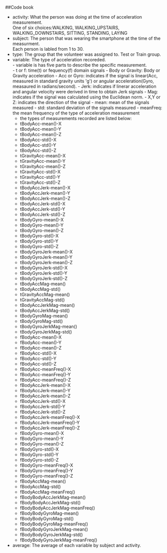 ##Code book
- activity: What the person was doing at the time of acceleration measurement.  
            One of six choices:WALKING, WALKING_UPSTAIRS, WALKING_DOWNSTAIRS, SITTING, STANDING, LAYING
- subject:  The person that was wearing the smartphone at the time of the measurment.  
            Each person is labled from 1 to 30.
- type:     The group that the volunteer was assigned to.  Test or Train group.
- variable: The type of acceleration recoreded.  
            - variable is has five parts to describe the specific measurement.  
                        - t or f:  time(t) or fequency(f) domain signals
                        - Body or Gravity:  Body or Gravity acceleration
                        - Acc or Gyro:  indicates if the signal is linear(Acc, measured in standard gravity units                                            'g') or angular acceleration(Gyro, measaured in radians/second).
                        - Jerk: indicates if linerar acceleration and angular velocity were derived in time to                                       obtain Jerk signals
                        - Mag: indicates if the signal was calculated using the Euclidean norm.
                        - X,Y or Z:  indicates the direction of the signal
                        - mean: mean of the signals measured
                        - std:  standard deviation of the signals measured 
                        - meanFreq:  the mean frequency of the type of acceleration measurement
    - the types of measurements recorded are listed below:
    - tBodyAcc-mean()-X
    - tBodyAcc-mean()-Y
    - tBodyAcc-mean()-Z
    - tBodyAcc-std()-X
    - tBodyAcc-std()-Y
    - tBodyAcc-std()-Z
    - tGravityAcc-mean()-X
    - tGravityAcc-mean()-Y
    - tGravityAcc-mean()-Z
    - tGravityAcc-std()-X
    - tGravityAcc-std()-Y
    - tGravityAcc-std()-Z
    - tBodyAccJerk-mean()-X
    - tBodyAccJerk-mean()-Y
    - tBodyAccJerk-mean()-Z
    - tBodyAccJerk-std()-X
    - tBodyAccJerk-std()-Y
    - tBodyAccJerk-std()-Z
    - tBodyGyro-mean()-X
    - tBodyGyro-mean()-Y
    - tBodyGyro-mean()-Z
    - tBodyGyro-std()-X
    - tBodyGyro-std()-Y
    - tBodyGyro-std()-Z
    - tBodyGyroJerk-mean()-X
    - tBodyGyroJerk-mean()-Y
    - tBodyGyroJerk-mean()-Z  
    - tBodyGyroJerk-std()-X
    - tBodyGyroJerk-std()-Y
    - tBodyGyroJerk-std()-Z
    - tBodyAccMag-mean()
    - tBodyAccMag-std()
    - tGravityAccMag-mean()
    - tGravityAccMag-std()
    - tBodyAccJerkMag-mean()
    - tBodyAccJerkMag-std()
    - tBodyGyroMag-mean()
    - tBodyGyroMag-std()
    - tBodyGyroJerkMag-mean()
    - tBodyGyroJerkMag-std()
    - fBodyAcc-mean()-X
    - fBodyAcc-mean()-Y
    - fBodyAcc-mean()-Z
    - fBodyAcc-std()-X
    - fBodyAcc-std()-Y
    - fBodyAcc-std()-Z
    - fBodyAcc-meanFreq()-X
    - fBodyAcc-meanFreq()-Y
    - fBodyAcc-meanFreq()-Z
    - fBodyAccJerk-mean()-X
    - fBodyAccJerk-mean()-Y
    - fBodyAccJerk-mean()-Z
    - fBodyAccJerk-std()-X
    - fBodyAccJerk-std()-Y
    - fBodyAccJerk-std()-Z
    - fBodyAccJerk-meanFreq()-X
    - fBodyAccJerk-meanFreq()-Y
    - fBodyAccJerk-meanFreq()-Z
    - fBodyGyro-mean()-X
    - fBodyGyro-mean()-Y
    - fBodyGyro-mean()-Z
    - fBodyGyro-std()-X
    - fBodyGyro-std()-Y
    - fBodyGyro-std()-Z
    - fBodyGyro-meanFreq()-X
    - fBodyGyro-meanFreq()-Y
    - fBodyGyro-meanFreq()-Z
    - fBodyAccMag-mean()
    - fBodyAccMag-std()
    - fBodyAccMag-meanFreq()
    - fBodyBodyAccJerkMag-mean()
    - fBodyBodyAccJerkMag-std()
    - fBodyBodyAccJerkMag-meanFreq()
    - fBodyBodyGyroMag-mean()
    - fBodyBodyGyroMag-std()
    - fBodyBodyGyroMag-meanFreq()
    - fBodyBodyGyroJerkMag-mean()
    - fBodyBodyGyroJerkMag-std()
    - fBodyBodyGyroJerkMag-meanFreq()
- average:  The average of each variable by subject and activity.
